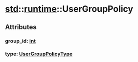 # [std](/libs/std/)::[runtime](/libs/std/runtime/)::UserGroupPolicy

## Attributes

### group_id:&nbsp;[int](/libs/std/core/type.int.md)

### type:&nbsp;[UserGroupPolicyType](/libs/std/runtime/enum.UserGroupPolicyType.md)
